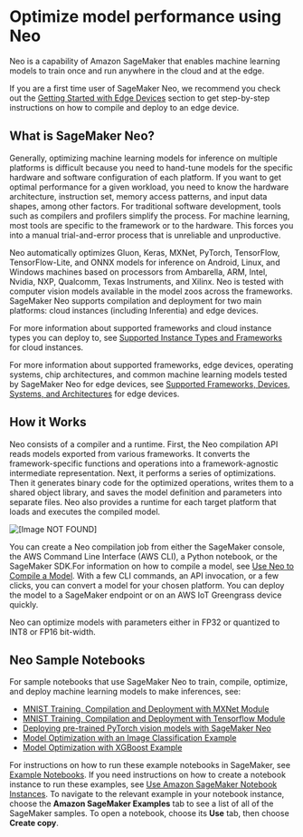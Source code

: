 # Optimize model performance using Neo<a name="neo"></a>

Neo is a capability of Amazon SageMaker that enables machine learning models to train once and run anywhere in the cloud and at the edge\. 

If you are a first time user of SageMaker Neo, we recommend you check out the [Getting Started with Edge Devices](https://docs.aws.amazon.com/sagemaker/latest/dg/neo-getting-started-edge.html) section to get step\-by\-step instructions on how to compile and deploy to an edge device\. 

## What is SageMaker Neo?<a name="neo-what-it-is"></a>

Generally, optimizing machine learning models for inference on multiple platforms is difficult because you need to hand\-tune models for the specific hardware and software configuration of each platform\. If you want to get optimal performance for a given workload, you need to know the hardware architecture, instruction set, memory access patterns, and input data shapes, among other factors\. For traditional software development, tools such as compilers and profilers simplify the process\. For machine learning, most tools are specific to the framework or to the hardware\. This forces you into a manual trial\-and\-error process that is unreliable and unproductive\.

Neo automatically optimizes Gluon, Keras, MXNet, PyTorch, TensorFlow, TensorFlow\-Lite, and ONNX models for inference on Android, Linux, and Windows machines based on processors from Ambarella, ARM, Intel, Nvidia, NXP, Qualcomm, Texas Instruments, and Xilinx\. Neo is tested with computer vision models available in the model zoos across the frameworks\. SageMaker Neo supports compilation and deployment for two main platforms: cloud instances \(including Inferentia\) and edge devices\.

For more information about supported frameworks and cloud instance types you can deploy to, see [Supported Instance Types and Frameworks](neo-supported-cloud.md) for cloud instances\.

For more information about supported frameworks, edge devices, operating systems, chip architectures, and common machine learning models tested by SageMaker Neo for edge devices, see [Supported Frameworks, Devices, Systems, and Architectures](neo-supported-devices-edge.md) for edge devices\.

## How it Works<a name="neo-how-it-works"></a>

Neo consists of a compiler and a runtime\. First, the Neo compilation API reads models exported from various frameworks\. It converts the framework\-specific functions and operations into a framework\-agnostic intermediate representation\. Next, it performs a series of optimizations\. Then it generates binary code for the optimized operations, writes them to a shared object library, and saves the model definition and parameters into separate files\. Neo also provides a runtime for each target platform that loads and executes the compiled model\.

![\[Image NOT FOUND\]](http://docs.aws.amazon.com/sagemaker/latest/dg/images/neo/neo_how_it_works.png)

You can create a Neo compilation job from either the SageMaker console, the AWS Command Line Interface \(AWS CLI\), a Python notebook, or the SageMaker SDK\.For information on how to compile a model, see [Use Neo to Compile a Model](neo-job-compilation.md)\. With a few CLI commands, an API invocation, or a few clicks, you can convert a model for your chosen platform\. You can deploy the model to a SageMaker endpoint or on an AWS IoT Greengrass device quickly\.

Neo can optimize models with parameters either in FP32 or quantized to INT8 or FP16 bit\-width\.

## Neo Sample Notebooks<a name="neo-sample-notebooks"></a>

For sample notebooks that use SageMaker Neo to train, compile, optimize, and deploy machine learning models to make inferences, see: 
+ [MNIST Training, Compilation and Deployment with MXNet Module](https://sagemaker-examples.readthedocs.io/en/latest/sagemaker_neo_compilation_jobs/mxnet_mnist/mxnet_mnist_neo.html)
+ [MNIST Training, Compilation and Deployment with Tensorflow Module](https://sagemaker-examples.readthedocs.io/en/latest/sagemaker_neo_compilation_jobs/tensorflow_distributed_mnist/tensorflow_distributed_mnist_neo.html)
+ [Deploying pre\-trained PyTorch vision models with SageMaker Neo](https://sagemaker-examples.readthedocs.io/en/latest/sagemaker_neo_compilation_jobs/pytorch_torchvision/pytorch_torchvision_neo.html)
+ [Model Optimization with an Image Classification Example](https://sagemaker-examples.readthedocs.io/en/latest/sagemaker_neo_compilation_jobs/imageclassification_caltech/Image-classification-fulltraining-highlevel-neo.html)
+ [Model Optimization with XGBoost Example](https://sagemaker-examples.readthedocs.io/en/latest/sagemaker_neo_compilation_jobs/xgboost_customer_churn/xgboost_customer_churn_neo.html)

For instructions on how to run these example notebooks in SageMaker, see [Example Notebooks](howitworks-nbexamples.md)\. If you need instructions on how to create a notebook instance to run these examples, see [Use Amazon SageMaker Notebook Instances](nbi.md)\. To navigate to the relevant example in your notebook instance, choose the **Amazon SageMaker Examples** tab to see a list of all of the SageMaker samples\. To open a notebook, choose its **Use** tab, then choose **Create copy**\.